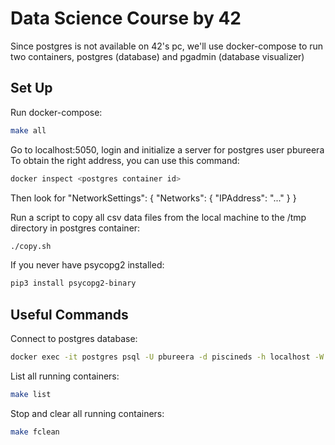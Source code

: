 # Data Science Course by 42

Since postgres is not available on 42's pc, we'll use docker-compose to run two containers, postgres (database) and pgadmin (database visualizer)

## Set Up

Run docker-compose:
```bash
make all
```

Go to localhost:5050, login and initialize a server for postgres user pbureera
To obtain the right address, you can use this command:
```bash
docker inspect <postgres container id>
```
Then look for "NetworkSettings": { "Networks": { "IPAddress": "..." } }

Run a script to copy all csv data files from the local machine to the /tmp directory in postgres container:  
```bash
./copy.sh
```

If you never have psycopg2 installed:
```bash
pip3 install psycopg2-binary
```

## Useful Commands

Connect to postgres database:
```bash
docker exec -it postgres psql -U pbureera -d piscineds -h localhost -W
```

List all running containers:
```bash
make list
```

Stop and clear all running containers:
```bash
make fclean
```

